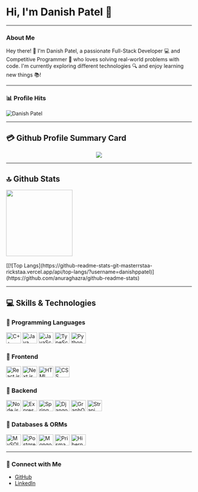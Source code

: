 <h1> Hi, I'm Danish Patel 👋</h1>

---
### About Me

Hey there! 👋 I'm Danish Patel, a passionate Full-Stack Developer 💻 and Competitive Programmer 🚀 who loves solving real-world problems with code.
I'm currently exploring different technologies 🔍 and enjoy learning new things 📚!

---
### 📊 Profile Hits
<p align="left"> 
  <img src="https://komarev.com/ghpvc/?username=danishppatel&label=Profile%20views&color=0e75b6&style=flat" alt="Danish Patel" /> 
</p>

---
## 💳 Github Profile Summary Card
<p align="center">
  <img src="https://github-profile-summary-cards.vercel.app/api/cards/profile-details?username=danishppatel&theme=vue"/>
</p>

---
## 🔝 Github Stats
<div>
<img height="180em" src="https://github-readme-streak-stats.herokuapp.com/?user=danishppatel&theme=chartreuse-dark&hide_border=true" />
</div>
<br>
[[![Top Langs](https://github-readme-stats-git-masterrstaa-rickstaa.vercel.app/api/top-langs/?username=danishppatel)](https://github.com/anuraghazra/github-readme-stats)

---
## 💻 Skills & Technologies

### 🔹 Programming Languages
<p>
  <img alt="C++" height="30" width="40" src="https://cdn.jsdelivr.net/gh/devicons/devicon/icons/cplusplus/cplusplus-original.svg">
  <img alt="Java" height="30" width="40" src="https://cdn.jsdelivr.net/gh/devicons/devicon/icons/java/java-original.svg">
  <img alt="JavaScript" height="30" width="40" src="https://cdn.jsdelivr.net/gh/devicons/devicon/icons/javascript/javascript-original.svg">
  <img alt="TypeScript" height="30" width="40" src="https://cdn.jsdelivr.net/gh/devicons/devicon/icons/typescript/typescript-original.svg">
  <img alt="Python" height="30" width="40" src="https://cdn.jsdelivr.net/gh/devicons/devicon/icons/python/python-original.svg">
</p>

### 🔹 Frontend
<p>
  <img alt="React.js" height="30" width="40" src="https://cdn.jsdelivr.net/gh/devicons/devicon/icons/react/react-original.svg">
  <img alt="Next.js" height="30" width="40" src="https://cdn.jsdelivr.net/gh/devicons/devicon/icons/nextjs/nextjs-original.svg">
  <img alt="HTML" height="30" width="40" src="https://cdn.jsdelivr.net/gh/devicons/devicon/icons/html5/html5-original.svg">
  <img alt="CSS" height="30" width="40" src="https://cdn.jsdelivr.net/gh/devicons/devicon/icons/css3/css3-original.svg">
</p>

### 🔹 Backend
<p>
  <img alt="Node.js" height="30" width="40" src="https://cdn.jsdelivr.net/gh/devicons/devicon/icons/nodejs/nodejs-original.svg">
  <img alt="Express.js" height="30" width="40" src="https://cdn.jsdelivr.net/gh/devicons/devicon/icons/express/express-original.svg">
  <img alt="Spring Boot" height="30" width="40" src="https://cdn.jsdelivr.net/gh/devicons/devicon/icons/spring/spring-original.svg">
  <img alt="Django" height="30" width="40" src="https://cdn.jsdelivr.net/gh/devicons/devicon/icons/django/django-plain.svg">
  <img alt="GraphQL" height="30" width="40" src="https://cdn.jsdelivr.net/gh/devicons/devicon/icons/graphql/graphql-plain.svg">
  <img alt="Strapi" height="30" width="40" src="https://avatars.githubusercontent.com/u/19872102?s=200&v=4">
</p>

### 🔹 Databases & ORMs
<p>
  <img alt="MySQL" height="30" width="40" src="https://cdn.jsdelivr.net/gh/devicons/devicon/icons/mysql/mysql-original.svg">
  <img alt="PostgreSQL" height="30" width="40" src="https://cdn.jsdelivr.net/gh/devicons/devicon/icons/postgresql/postgresql-original.svg">
  <img alt="MongoDB" height="30" width="40" src="https://cdn.jsdelivr.net/gh/devicons/devicon/icons/mongodb/mongodb-original.svg">
  <img alt="Prisma" height="30" width="40" src="https://avatars.githubusercontent.com/u/17219288?s=200&v=4">
  <img alt="Hibernate" height="30" width="40" src="https://cdn.jsdelivr.net/gh/devicons/devicon/icons/hibernate/hibernate-original.svg">
</p>

---
### 🚀 Connect with Me
- [GitHub](https://github.com/danishppatel)
- [LinkedIn](https://www.linkedin.com/in/danish-patel-664ba4236/)
